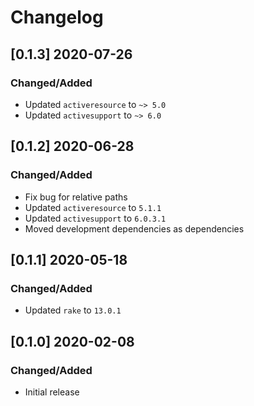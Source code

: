 # Changelog

## [0.1.3] 2020-07-26
### Changed/Added
- Updated `activeresource` to `~> 5.0`
- Updated `activesupport` to `~> 6.0`

## [0.1.2] 2020-06-28
### Changed/Added
- Fix bug for relative paths
- Updated `activeresource` to `5.1.1`
- Updated `activesupport` to `6.0.3.1`
- Moved development dependencies as dependencies

## [0.1.1] 2020-05-18
### Changed/Added
- Updated `rake` to `13.0.1`

## [0.1.0] 2020-02-08
### Changed/Added
- Initial release